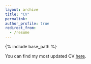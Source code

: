```yaml
---
layout: archive
title: "CV"
permalink:
author_profile: true
redirect_from:
  - /resume
---
```


{% include base_path %}

You can find my most updated CV [here](http://BaichenTan.github.io/files/BaichenTan_CV.pdf).
